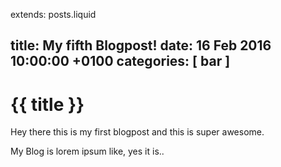 extends: posts.liquid

title:   My fifth Blogpost!
date:    16 Feb 2016 10:00:00 +0100
categories: [ bar ]
---
# {{ title }}

Hey there this is my first blogpost and this is super awesome.

My Blog is lorem ipsum like, yes it is..
